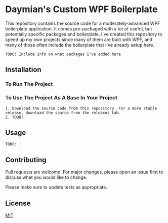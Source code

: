 # Daymian's Custom WPF Boilerplate

This repository contains the source code for a moderately-advanced WPF boilerplate application. It comes pre-packaged with a lot of useful, but potentially specific packages and boilerplate. I've created this repository to speed up my own projects since many of them are built with WPF, and many of those often include the boilerplate that I've already setup here. 

```TODO: Include info on what packages I've added here```

## Installation

### To Run The Project

### To Use The Project As A Base In Your Project
```
1. Download the source code from this repository. For a more stable release, download the source from the releases tab.
2. TODO!
```

## Usage

```
TODO: !
```

## Contributing
Pull requests are welcome. For major changes, please open an issue first to discuss what you would like to change.

Please make sure to update tests as appropriate.

## License
[MIT](https://choosealicense.com/licenses/mit/)
